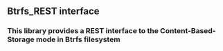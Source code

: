 ##	Btrfs_REST interface
### This library provides a REST interface to the Content-Based-Storage mode in Btrfs filesystem 

